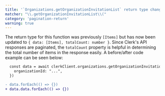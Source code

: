 ```yaml
---
title: '`Organizations.getOrganizationInvitationList` return type changed'
matcher: "\\.getOrganizationInvitationList\\("
category: 'pagination-return'
warning: true
---
```


The return type for this function was previously `[Items]` but has now been updated to `{ data: [Items], totalCount: number }`. Since Clerk's API responses are paginated, the `totalCount` property is helpful in determining the total number of items in the response easily. A before/after code example can be seen below:

```diff
  const data = await clerkClient.organizations.getOrganizationInvitationList({
    organizationId: "...",
  })

- data.forEach(() => {})
+ data.data.forEach(() => {})
```

